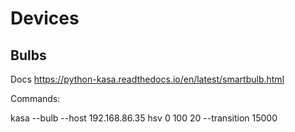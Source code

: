# Devices

## Bulbs

Docs
https://python-kasa.readthedocs.io/en/latest/smartbulb.html

Commands:

kasa --bulb --host 192.168.86.35 hsv 0 100 20 --transition 15000
